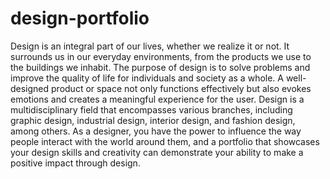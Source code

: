 # design-portfolio
Design is an integral part of our lives, whether we realize it or not. 
It surrounds us in our everyday environments, from the products we use to the buildings we inhabit. 
The purpose of design is to solve problems and improve the quality of life for individuals and society as a whole.
A well-designed product or space not only functions effectively but also evokes emotions and creates a meaningful experience for the user. 
Design is a multidisciplinary field that encompasses various branches, including graphic design, industrial design, interior design, and fashion design,
among others. As a designer, you have the power to influence the way people interact with the world around them, and a portfolio that showcases your
design skills and creativity can demonstrate your ability to make a positive impact through design.
